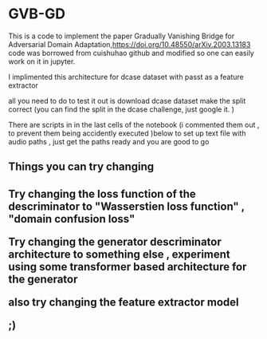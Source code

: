 # GVB-GD

This is a code to implement the paper Gradually Vanishing Bridge for Adversarial Domain Adaptation,https://doi.org/10.48550/arXiv.2003.13183
code was borrowed from cuishuhao github and modified so one can easily work on it in jupyter.

I implimented this architecture for dcase dataset with passt as a feature extractor

all you need to do to test it out is download dcase dataset make the split correct (you can find the split in the dcase challenge, just google it. )


There are scripts in in the last cells of the notebook (i commented them out , to prevent them being accidently executed )below to set up text file with audio paths , just get the paths ready and you are good to go 





<h2>Things you can try changing<h2> 

<p>Try changing the loss function of the descriminator to "Wasserstien loss function" , "domain confusion loss"<p>

<p>Try changing the generator  descriminator architecture to something else , experiment   using some transformer based architecture for the generator<p> 

<p>also try changing the feature extractor model<p>

;)
